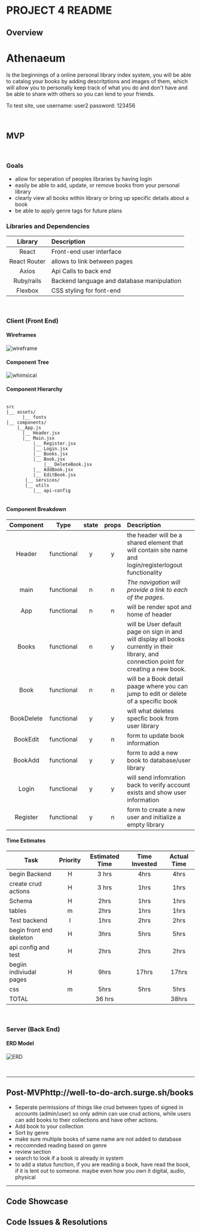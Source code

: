 # PROJECT 4 README <!-- omit in toc -->

## Overview

# Athenaeum

Is the beginnings of a online personal library index system, you will be able to catalog your books by adding descritptions and images of them, which will allow you to personally keep track of what you do and don't have and be able to share with others so you can lend to your friends.


To test site, use username: user2 password: 123456

<br>

## MVP

<br>

### Goals

- allow for seperation of peoples libraries by having login
- easily be able to add, update, or remove books from your personal library
- clearly view all books within library or bring up specific details about a book
- be able to apply genre tags for future plans
  <br>

### Libraries and Dependencies

|   Library    | Description                                |
| :----------: | :----------------------------------------- |
|    React     | Front-end user interface                   |
| React Router | allows to link between pages               |
|    Axios     | Api Calls to back end                      |
|  Ruby/rails  | Backend language and database manipulation |
|   Flexbox    | CSS styling for font-end                   |

<br>

### Client (Front End)

#### Wireframes

![wireframe](https://imgur.com/IIjmSKy.png)

#### Component Tree

![whimsical](https://imgur.com/oEn1nba.png)

#### Component Hierarchy

```structure

src
|__ assets/
      |__ fonts
|__ components/
    |__App.js
      |__ Header.jsx
      |__ Main.jsx
          |__ Register.jsx
          |__ Login.jsx
          |__ Books.jsx
          |__ Book.jsx
              |__ DeleteBook.jsx
          |__ AddBook.jsx
          |__ EditBook.jsx
       |__ services/
       |__ utils
          |__ api-config


```

#### Component Breakdown

| Component  |    Type    | state | props | Description                                                                                                                               |
| :--------: | :--------: | :---: | :---: | :---------------------------------------------------------------------------------------------------------------------------------------- |
|   Header   | functional |   y   |   y   | the header will be a shared element that will contain site name and login/registerlogout functionality                                    |
|    main    | functional |   n   |   n   | _The navigation will provide a link to each of the pages._                                                                                |
|    App     | functional |   n   |   n   | will be render spot and home of header                                                                                                    |
|   Books    | functional |   n   |   y   | will be User default page on sign in and will display all books currently in their library, and connection point for creating a new book. |
|    Book    | functional |   n   |   n   | will be a Book detail paage where you can jump to edit or delete of a specific book                                                       |
| BookDelete | functional |   y   |   y   | will what deletes specfic book from user library                                                                                          |
|  BookEdit  | functional |   y   |   n   | form to update book information                                                                                                           |
|  BookAdd   | functional |   y   |   y   | form to add a new book to database/user library                                                                                           |
|   Login    | functional |   y   |   y   | will send infomration back to verify account exists and show user information                                                             |
|  Register  | functional |   y   |   n   | form to create a new user and initialize a empty library                                                                                  |

#### Time Estimates

| Task                     | Priority | Estimated Time | Time Invested | Actual Time |
| ------------------------ | :------: | :------------: | :-----------: | :---------: |
| begin Backend            |    H     |     3 hrs      |   4hrs            |      4hrs       |
| create crud actions      |    H     |     3 hrs      |         1hrs      |       1hrs      |
| Schema                   |    H     |      2hrs      |        1hrs       |        1hrs     |
| tables                   |    m     |      2hrs      |         1hrs      |        1hrs     |
| Test backend             |    l     |      1hrs      |        2hrs       |       2hrs      |
| begin front end skeleton |    H     |      3hrs      |          5hrs     |      5hrs       |
| api config and test      |    H     |      2hrs      |          2hrs     |        2hrs     |
| begiin indiviudal pages  |    H     |      9hrs      |          17hrs     |       17hrs      |
| css                      |    m     |      5hrs      |          5hrs     |        5hrs     |
| TOTAL                    |          |     36 hrs     |               |       38hrs      |

<br>

### Server (Back End)

#### ERD Model

![ERD](https://imgur.com/RMQ0XBU.png)

<br>

---

## Post-MVPhttp://well-to-do-arch.surge.sh/books

- Seperate permissions of things like crud between types of signed in accounts (admin/user) so only admin can use crud actions, while users can add books to their collections and have other actions.
- Add book to your collection
- Sort by genre
- make sure multiple books of same name are not added to database
- reccomnded reading based on genre
- review section
- search to look if a book is already in system
- to add a status function, if you are reading a book, have read the book, if it is lent out to someone. maybe even how you own it digital, audio, physical

---

## Code Showcase

## Code Issues & Resolutions

